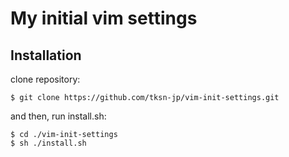 # My initial vim settings

## Installation

clone repository:

	$ git clone https://github.com/tksn-jp/vim-init-settings.git

and then, run install.sh:

	$ cd ./vim-init-settings
	$ sh ./install.sh
